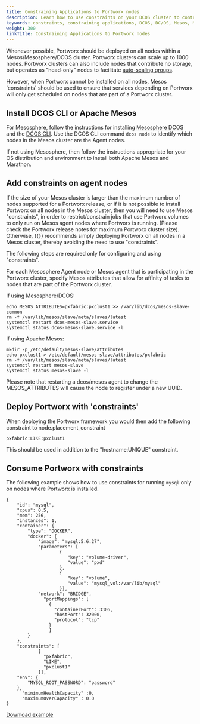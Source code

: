 ```yaml
---
title: Constraining Applications to Portworx nodes
description: Learn how to use constraints on your DCOS cluster to control where Mesos schedules your stateful applications. Read our guide today!
keywords: constraints, constraining applications, DCOS, DC/OS, Mesos, Mesosphere, 
weight: 300
linkTitle: Constraining Applications to Portworx nodes
---
```


Whenever possible, Portworx should be deployed on all nodes within a Mesos/Mesosphere/DCOS cluster.
Portworx clusters can scale up to 1000 nodes. Portworx clusters can also include nodes that contribute no storage, but operates as "head-only" nodes to facilitate [auto-scaling groups](/portworx-install-with-kubernetes/cloud/aws/aws-asg).

However, when Portworx cannot be installed on all nodes, Mesos 'constraints' should be used
to ensure that services depending on Portworx will only get scheduled on nodes
that are part of a Portworx cluster.

## Install DCOS CLI or Apache Mesos
For Mesosphere, follow the instructions for installing [Mesosphere DCOS](https://dcos.io/install) and the [DCOS CLI](https://docs.mesosphere.com/1.9/usage/cli/install).
Use the DCOS CLI command `dcos node` to identify which nodes in the Mesos cluster are the Agent nodes.

If not using Mesosphere, then follow the instructions appropriate for your OS distribution and environment to install both Apache Mesos and Marathon.

## Add constraints on agent nodes
If the size of your Mesos cluster is larger than the maximum number of nodes supported for a Portworx release,
or if it is not possible to install Portworx on all nodes in the Mesos cluster,
then you will need to use Mesos "constraints", in order to restrict/constrain jobs that use Portworx volumes to only run
on Mesos agent nodes where Portworx is running.   (Please check the Portworx release notes for maximum Portworx cluster size).
Otherwise, {{<companyName>}} recommends simply deploying Portworx on all nodes in a Mesos cluster, thereby avoiding the need to use "constraints".

The following steps are required only for configuring and using "constraints".

For each Mesosphere Agent node or Mesos agent that is participating in the Portworx cluster,
specify Mesos attributes that allow for affinity of tasks to nodes that are part of the Portworx cluster.

If using Mesosphere/DCOS:

```text
echo MESOS_ATTRIBUTES=pxfabric:pxclust1 >> /var/lib/dcos/mesos-slave-common
rm -f /var/lib/mesos/slave/meta/slaves/latest
systemctl restart dcos-mesos-slave.service
systemctl status dcos-mesos-slave.service -l
```

If using Apache Mesos:

```text
mkdir -p /etc/default/mesos-slave/attributes
echo pxclust1 > /etc/default/mesos-slave/attributes/pxfabric
rm -f /var/lib/mesos/slave/meta/slaves/latest
systemctl restart mesos-slave
systemctl status mesos-slave -l
```

Please note that restarting a dcos/mesos agent to change the MESOS_ATTRIBUTES will cause the node to register under a new UUID.

## Deploy Portworx with 'constraints'
When deploying the Portworx framework you would then add the following constraint to node.placement_constraint
```text
pxfabric:LIKE:pxclust1
```

This should be used in addition to the "hostname:UNIQUE" constraint.

## Consume Portworx with constraints
The following example shows how to use constraints for running `mysql` only on nodes where Portworx is installed.

```text
{
    "id": "mysql",
    "cpus": 0.5,
    "mem": 256,
    "instances": 1,
    "container": {
        "type": "DOCKER",
        "docker": {
            "image": "mysql:5.6.27",
            "parameters": [
                    {
                       "key": "volume-driver",
                       "value": "pxd"
                    },
                    {
                       "key": "volume",
                       "value": "mysql_vol:/var/lib/mysql"
                    }],
            "network": "BRIDGE",
              "portMappings": [
                {
                  "containerPort": 3306,
                  "hostPort": 32000,
                  "protocol": "tcp"
                }
                ]
        }
    },
    "constraints": [
            [
              "pxfabric",
              "LIKE",
              "pxclust1"
            ]],
    "env": {
        "MYSQL_ROOT_PASSWORD": "password"
    },
      "minimumHealthCapacity" :0,
      "maximumOverCapacity" : 0.0
}
```
[Download example](/samples/dcos/px-marathon-mysql-constraints.json?raw=true)
